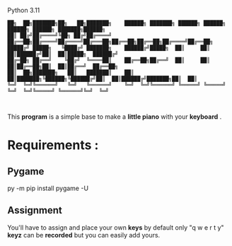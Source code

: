 Python 3.11
```
██╗  ██╗███████╗██╗   ██╗███████╗    ██████╗ ███████╗ ██████╗ ██████╗ ██████╗ ██████╗ ███████╗██████╗ 
██║ ██╔╝██╔════╝╚██╗ ██╔╝██╔════╝    ██╔══██╗██╔════╝██╔════╝██╔═══██╗██╔══██╗██╔══██╗██╔════╝██╔══██╗
█████╔╝ █████╗   ╚████╔╝ ███████╗    ██████╔╝█████╗  ██║     ██║   ██║██████╔╝██║  ██║█████╗  ██████╔╝
██╔═██╗ ██╔══╝    ╚██╔╝  ╚════██║    ██╔══██╗██╔══╝  ██║     ██║   ██║██╔══██╗██║  ██║██╔══╝  ██╔══██╗
██║  ██╗███████╗   ██║   ███████║    ██║  ██║███████╗╚██████╗╚██████╔╝██║  ██║██████╔╝███████╗██║  ██║
╚═╝  ╚═╝╚══════╝   ╚═╝   ╚══════╝    ╚═╝  ╚═╝╚══════╝ ╚═════╝ ╚═════╝ ╚═╝  ╚═╝╚═════╝ ╚══════╝╚═╝  ╚═╝
                                                                                                      
                                                                                                           
```

This **program** is a simple base to make a **little piano** with your **keyboard** . 

# Requirements :


## Pygame

py -m pip install pygame -U

## Assignment 

You'll have to assign and place your own **keys** by default only "q w e r t y" **keyz** can be **recorded** but you can easily add yours.
